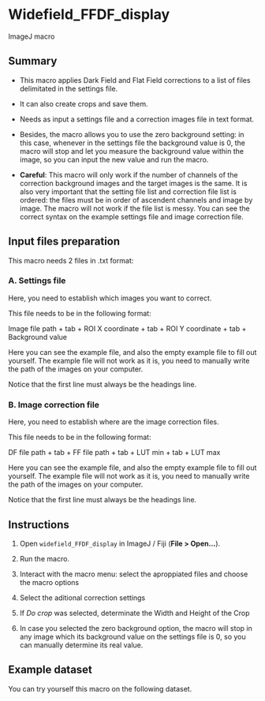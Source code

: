 # Widefield_FFDF_display

ImageJ macro  

## Summary

- This macro applies Dark Field and Flat Field corrections to a list of files delimitated in the settings file.

- It can also create crops and save them.

- Needs as input a settings file and a correction images file in text format. 

- Besides, the macro allows you to use the zero background setting: in this case, whenever in the settings file the background value is 0, the macro will stop and let you measure the background value within the image, so you can input the new value and run the macro.

- **Careful**: This macro will only work if the number of channels of the correction background images and the target images is the same. It is also very important that the setting file list and correction file list is ordered: the files must be in order of ascendent channels and image by image. The macro will not work if the file list is messy. You can see the correct syntax on the example settings file and image correction file. 

## Input files preparation

This macro needs 2 files in .txt format:

### A. Settings file

Here, you need to establish which images you want to correct.

This file needs to be in the following format:

Image file path + tab + ROI X coordinate + tab + ROI Y coordinate + tab + Background value

Here you can see the example file, and also the empty example file to fill out yourself. The example file will not work as it is, you need to manually write the path of the images on your computer. 

Notice that the first line must always be the headings line. 

### B. Image correction file

Here, you need to establish where are the image correction files. 

This file needs to be in the following format:

DF file path + tab + FF file path + tab + LUT min + tab + LUT max

Here you can see the example file, and also the empty example file to fill out yourself. The example file will not work as it is, you need to manually write the path of the images on your computer. 

Notice that the first line must always be the headings line. 

## Instructions

1. Open `widefield_FFDF_display` in ImageJ / Fiji (**File > Open...**).

2. Run the macro.

3. Interact with the macro menu: select the aproppiated files and choose the macro options

4. Select the aditional correction settings

5. If *Do crop* was selected, determinate the Width and Height of the Crop

6. In case you selected the zero background option, the macro will stop in any image which its background value on the settings file is 0, so you can manually determine its real value. 

## Example dataset

You can try yourself this macro on the following dataset. 